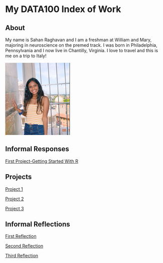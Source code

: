 # My DATA100 Index of Work

## About

My name is Sahan Raghavan and I am a freshman at William and Mary, majoring in neuroscience on the premed track. I was born in Philadelphia, Pennsylvania and I now live in Chantilly, Virginia. I love to travel and this is me on a trip to Italy!

![](Picofself.png)

## Informal Responses

[First Project-Getting Started With R](GettingStartedWithR.md)

## Projects

[Project 1](Martiniqueproj.md)

[Project 2](project2.md)

[Project 3](proj3.md)

## Informal Reflections

[First Reflection](firstreflection.md)

[Second Reflection](Reflection2.md)

[Third Reflection](reflection3.md)
